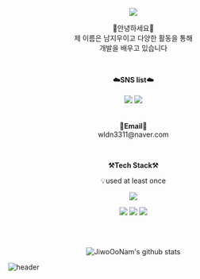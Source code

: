 

<!--
**JiwoOoNam/JiwoOoNam** is a ✨ _special_ ✨ repository because its `README.md` (this file) appears on your GitHub profile.

Here are some ideas to get you started:

- 🔭 I’m currently working on ...
- 🌱 I’m currently learning ...
- 👯 I’m looking to collaborate on ...
- 🤔 I’m looking for help with ...
- 💬 Ask me about ...
- 📫 How to reach me: ...
- 😄 Pronouns: ...
- ⚡ Fun fact: ...
-->

<p align = "center">
<img src="https://capsule-render.vercel.app/api?type=waving&color=auto&height=300&section=header&text=Hello!🌱&fontSize=70" />
</p>



<p align="center">
🍄안녕하세요🍄<br>
제 이름은 남지우이고 다양한 활동을 통해<br>
개발을 배우고 있습니다<br>
</p>
<br>

<p align="center">
    <Strong>☁️SNS list☁️</Strong><br><br>
    <a href="https://www.instagram.com/errornam_3/" target="_blank"><img src="https://img.shields.io/badge/Instagram-E4405F?logo=Instagram&logoColor=white"/></a>
    <a href="https://jiwoo0.tistory.com" target="_blank"><img src = "https://img.shields.io/badge/Velog-20C997?logo=velog&logoColor=white"></a>
    <br>
<br><br>
<Strong>📧Email📧</Strong><br>wldn3311@naver.com<br>
</p>



<br>

<p align="center">
    <Strong>⚒️Tech Stack⚒️</Strong><br>
    <p align="center">
    💡used at least once
</p>
<p align="center" display="inline-block">
    <img src="https://img.shields.io/badge/Python-3776AB?style=for-the-badge&logo=Python&logoColor=white">
<p align="center" display="inline-block">
    <img src="https://img.shields.io/badge/HTML5-E34F26?style=for-the-badge&logo=html5&logoColor=white">
    <img src="https://img.shields.io/badge/CSS-239120?style=for-the-badge&logo=CSS&logoColor=white">
    <img src="https://img.shields.io/badge/R-276DC3?style=for-the-badge&logo=R&logoColor=white">
</p><br>

<br>

<div align=center>
    

![JiwoOoNam's github stats](https://github-readme-stats.vercel.app/api?username=JiwoOoNam&show_icons=true)
</div>

![header](https://capsule-render.vercel.app/api?type=waving&color=gradient&height=120&animation=fadeIn&section=footer&text=🌱🍄🌵&fontAlign=70)



